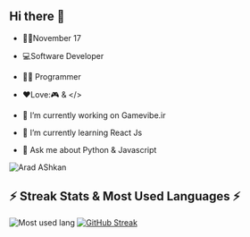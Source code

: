 ## Hi there 👋

<!--
**arad2000/arad2000** is a ✨ _special_ ✨ repository because its `README.md` (this file) appears on your GitHub profile.

Here are some ideas to get you started:

- 🔭 I’m currently working on ...
- 🌱 I’m currently learning ...
- 👯 I’m looking to collaborate on ...
- 🤔 I’m looking for help with ...
- 💬 Ask me about ...
- 📫 How to reach me: ...
- 😄 Pronouns: ...
- ⚡ Fun fact: ...
-->
- 👼🏻November 17 
- 💻Software Developer 
- 👨‍💻 Programmer
- ❤️Love:🎮 & </>

- 🔭 I’m currently working on Gamevibe.ir
- 🌱 I’m currently learning React Js
- 💬 Ask me about Python & Javascript

<img src="https://discord.c99.nl/widget/theme-1/722950867996639243.png" alt="Arad AShkan">

## ⚡ Streak Stats & Most Used Languages ⚡
<img src="https://github-readme-stats.vercel.app/api/top-langs/?username=aradashkan&layout=compact&theme=dark" alt="Most used lang"> [![GitHub Streak](https://github-readme-streak-stats.herokuapp.com?user=aradashkan&theme=youtube-dark&short_numbers=true)](https://github.com/aradashkan) 

<!--
### My Discord Server
[![Discord](https://img.shields.io/discord/869263706339565578?style=for-the-badge&logo=discord&logoColor=white&label=Discord&color=blue)](https://discord.gg/C9DXtRESa8)
--!>
